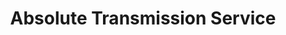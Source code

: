 ---
title: "Absolute Transmission Service"
url: /allentown/absolute-transmission-service/
shop: Autowerkstatt
---